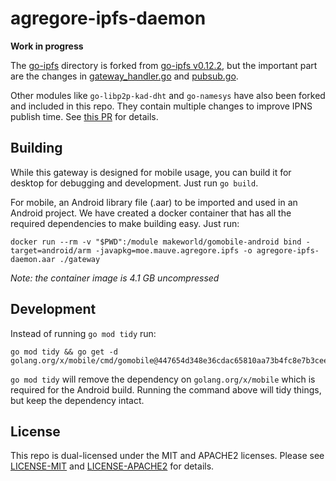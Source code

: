 # agregore-ipfs-daemon

**Work in progress**


The [go-ipfs](./go-ipfs/) directory is forked from [go-ipfs v0.12.2](https://github.com/ipfs/go-ipfs/tree/v0.12.2), but the important part are the changes in [gateway_handler.go](./go-ipfs/core/corehttp/gateway_handler.go) and [pubsub.go](./go-ipfs/core/corehttp/pubsub.go).

Other modules like `go-libp2p-kad-dht` and `go-namesys` have also been forked and included in this repo. They contain multiple changes to improve IPNS publish time. See [this PR](https://github.com/AgregoreWeb/agregore-ipfs-daemon/pull/7) for details.


## Building

While this gateway is designed for mobile usage, you can build it for desktop for debugging and development. Just run `go build`.

For mobile, an Android library file (.aar) to be imported and used in an Android project. We have created a docker container that has all the required dependencies to make building easy. Just run:

```
docker run --rm -v "$PWD":/module makeworld/gomobile-android bind -target=android/arm -javapkg=moe.mauve.agregore.ipfs -o agregore-ipfs-daemon.aar ./gateway
```

*Note: the container image is 4.1 GB uncompressed*

## Development

Instead of running `go mod tidy` run:

```
go mod tidy && go get -d golang.org/x/mobile/cmd/gomobile@447654d348e36cdac65810aa73b4fc8e7b3ceef1
```

`go mod tidy` will remove the dependency on `golang.org/x/mobile` which is required for the Android build. Running the command above will tidy things, but keep the dependency intact.

## License

This repo is dual-licensed under the MIT and APACHE2 licenses. Please see [LICENSE-MIT](LICENSE-MIT) and [LICENSE-APACHE2](LICENSE-APACHE2) for details.
